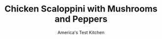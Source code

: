 ---
layout: ../../layouts/MarkdownPostLayout.astro
title: Chicken Scaloppini with Mushrooms and Peppers
author: America's Test Kitchen
pubDate: 2023-03-15
description: "Our goal? Perfectly cooked chicken and a flavorful sauce in about a half-hour."
image_url: https://res.cloudinary.com/hksqkdlah/image/upload/ar_1:1,c_fill,dpr_2.0,f_auto,fl_lossy.progressive.strip_profile,g_faces:auto,q_auto:low,w_344/20415_sfs-chickenscallopiniwithmushrooms-21
tags: ["Main Courses","Chicken","Cookbook Collection"]
calories: 2267
protein: 38
carbohydrates: 16
fats: 
fiber: 2
ingredients: ["3 (6- to 8-ounce), boneless, skinless chicken breasts, trimmed",", Salt and pepper","6 tablespoons, vegetable oil","8 ounces, white mushrooms, trimmed and quartered","1 , red bell pepper, stemmed, seeded, and cut into thin matchsticks","1 , shallot, sliced thin","1/4 cup, capers, rinsed","2 , garlic cloves, minced","1 1/4 cups, chicken broth","3/4 cup, white wine","1/4 cup, all-purpose flour","3 tablespoons, unsalted butter, cut into 3 pieces","1 tablespoon, chopped fresh parsley"]
serves: 4
time: "1¼ hours"
instructions: ["Working with 1 breast at a time, starting on thick side, cut breasts in half horizontally. Using meat pounder, gently pound each cutlet into even 1/2-inch thickness between 2 pieces of plastic wrap. Pat cutlets dry with paper towels and season with salt and pepper; set aside.","Heat 2 tablespoons oil in 12-inch nonstick skillet over medium-high heat until just smoking. Add mushrooms, bell pepper, shallot, and 1/4 teaspoon salt and cook until liquid has evaporated and vegetables begin to brown, 8 to 10 minutes. Add capers and garlic and cook until fragrant, about 1 minute. Add broth and wine and bring to boil, scraping up any browned bits. Cook until slightly thickened and mixture is reduced to 2 cups (measured with vegetables), about 8 minutes. Set aside in measuring cup. Wipe out skillet with paper towels.","Spread flour in shallow dish. Working with 1 cutlet at a time, dredge cutlets in flour, shaking off excess, and transfer to plate. Heat 2 tablespoons oil in now-empty skillet over medium-high heat until just smoking. Add 3 cutlets and cook until golden and cooked through, about 2 minutes per side. Transfer to platter and tent loosely with aluminum foil. Repeat with remaining 3 cutlets and remaining 2 tablespoons oil.","Discard any oil remaining in skillet. Return sauce to now-empty skillet and bring to boil. Once boiling, remove skillet from heat and whisk in butter. Stir in any accumulated juices from platter. Season with salt and pepper to taste. Spoon sauce and vegetables over chicken. Sprinkle with parsley. Serve."]
nutrition: ["917 mg Potassium","422 mg Phosphorus","37 mg Calcium","2 mg Iron","67 mg Magnesium","961 mg Sodium","1 mg Zinc","34 g Fat","18 mg Niacin (B3)","18 g Monounsaturated","4 g Polyunsaturated","42 mg Vitamin C","133 mg Cholesterol","8 g Saturated","2 g Fiber","12 µg Folic acid","49 µg Folate (food)","4 g Sugars","22 µg Vitamin K","315 g Water","16 g Carbs","70 µg Folate equivalent (total)","38 g Protein","6 mg Vitamin E","1 mg Vitamin B6","135 µg Vitamin A","566 kcal Energy","2267 calories"]
notes: "The chicken breasts will be easier to slice in half if you freeze them for 15 minutes first."
---